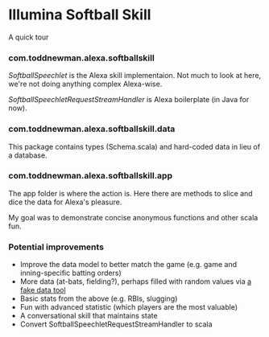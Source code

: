 # Illumina Softball Skill

A quick tour

### com.toddnewman.alexa.softballskill

*SoftballSpeechlet* is the Alexa skill implementaion.  Not much to look at here, we're not doing anything complex Alexa-wise.

*SoftballSpeechletRequestStreamHandler* is Alexa boilerplate (in Java for now).  

### com.toddnewman.alexa.softballskill.data

This package contains types (Schema.scala) and hard-coded data in lieu of a database.

### com.toddnewman.alexa.softballskill.app

The app folder is where the action is.  Here there are methods to slice and dice the data for Alexa's pleasure.

My goal was to demonstrate concise anonymous functions and other scala fun.


### Potential improvements
- Improve the data model to better match the game (e.g. game and inning-specific batting orders)
- More data (at-bats, fielding?), perhaps filled with random values via [a fake data tool](https://github.com/justwrote/scala-faker)
- Basic stats from the above (e.g. RBIs, slugging)
- Fun with advanced statistic (which players are the most valuable)
- A conversational skill that maintains state
- Convert SoftballSpeechletRequestStreamHandler to scala
